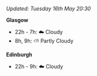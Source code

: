 *Updated: Tuesday 16th May 20:30*

**Glasgow**

* 22h - 7h: :cloud: Cloudy
* 8h, 9h: :partly_sunny: Partly Cloudy

**Edinburgh**

* 22h - 9h: :cloud: Cloudy
